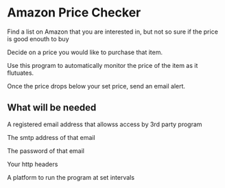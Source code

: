 # Amazon Price Checker

Find a list on Amazon that you are interested in, but not so sure if the price is good enouth to buy

Decide on a price you would like to purchase that item.

Use this program to automatically monitor the price of the item as it flutuates.

Once the price drops below your set price, send an email alert.



## What will be needed

A registered email address that allowss access by 3rd party program 

The smtp address of that email

The password of that email

Your http headers

A platform to run the program at set intervals

